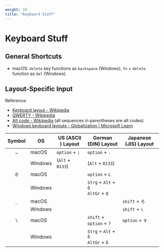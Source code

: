 ```yaml
---
weight: 10
title: "Keyboard Stuff"
---
```


# Keyboard Stuff

## General Shortcuts

- macOS: `delete` key functions as `backspace` (Windows), `fn` + `delete` function as `del` (Windows).

## Layout-Specific Input

Reference: 

- [Keyboard layout - Wikipedia](https://en.wikipedia.org/wiki/Keyboard_layout)
- [QWERTY - Wikipedia](https://en.wikipedia.org/wiki/QWERTY)
- [Alt code - Wikipedia](https://en.wikipedia.org/wiki/Alt_code) (all sequences in parentheses are alt codes)
- [Windows keyboard layouts - Globalization | Microsoft Learn](https://learn.microsoft.com/en-us/globalization/windows-keyboard-layouts)

| Symbol | OS | US \(ASCII \) Layout | German \(DIN\) Layout                | Japanese \(JIS\) Layout |
|:---:|---------|-------------------|---------------------------------------|-----------------|
| `…` | macOS   | `option` + `;`    | `option` + `.`                        |                 |
|     | Windows | \(`Alt` + `0133`\)| \(`Alt` + `0133`\)                    |                 |
| `@` | macOS   |                   | `option` + `L`                        |                 |
|     | Windows |                   | `Strg` + `Alt` + `Q`<br>`AltGr` + `Q` |                 |
| `_` | macOS   |                   |                                       | `shift` + `ろ`  |
|     | Windows |                   |                                       | `shift` + `\`   |
| `\` | macOS   |                   | `shift` + `option` + `7`              | `option` + `￥` |
|     | Windows |                   | `Strg` + `Alt` + `ß`<br>`AltGr` + `ß` |                 |

